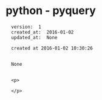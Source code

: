
  # python - pyquery

      version:  1
      created_at:  2016-01-02
      updated_at:  None

      created at 2016-01-02 10:30:26 


      None


      <p>
      
      </p>

  